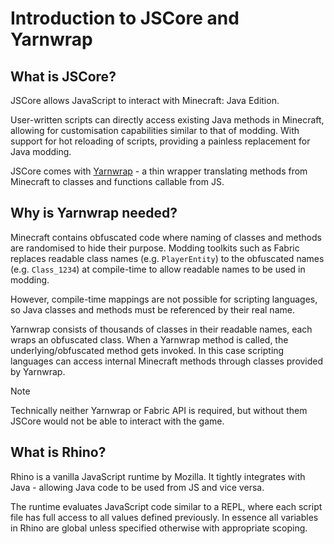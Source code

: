 # Introduction to JSCore and Yarnwrap

## What is JSCore?

JSCore allows JavaScript to interact with Minecraft: Java Edition.

User-written scripts can directly access existing Java methods in Minecraft, allowing for customisation capabilities similar to that of modding. With support for hot reloading of scripts, providing a painless replacement for Java modding.

JSCore comes with [Yarnwrap](https://yarnwrap.siri.ws) - a thin wrapper translating methods from Minecraft to classes and functions callable from JS.

## Why is Yarnwrap needed?

Minecraft contains obfuscated code where naming of classes and methods are randomised to hide their purpose. Modding toolkits such as Fabric replaces readable class names (e.g. `PlayerEntity`) to the obfuscated names (e.g. `Class_1234`) at compile-time to allow readable names to be used in modding.

However, compile-time mappings are not possible for scripting languages, so Java classes and methods must be referenced by their real name.

Yarnwrap consists of thousands of classes in their readable names, each wraps an obfuscated class. When a Yarnwrap method is called, the underlying/obfuscated method gets invoked. In this case scripting languages can access internal Minecraft methods through classes provided by Yarnwrap.

> [!NOTE]
> Technically neither Yarnwrap or Fabric API is required, but without them JSCore would not be able to interact with the game.

## What is Rhino?

Rhino is a vanilla JavaScript runtime by Mozilla. It tightly integrates with Java - allowing Java code to be used from JS and vice versa.

The runtime evaluates JavaScript code similar to a REPL, where each script file has full access to all values defined previously. In essence all variables in Rhino are global unless specified otherwise with appropriate scoping.

